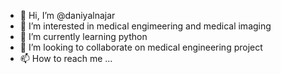 - 👋 Hi, I’m @daniyalnajar
- 👀 I’m interested in medical engimeering and medical imaging
- 🌱 I’m currently learning python
- 💞️ I’m looking to collaborate on medical engineering project
- 📫 How to reach me ...

<!---
daniyalnajar/daniyalnajar is a ✨ special ✨ repository because its `README.md` (this file) appears on your GitHub profile.
You can click the Preview link to take a look at your changes.
--->
